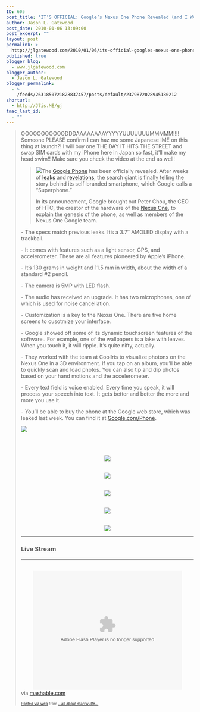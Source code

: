 ```yaml
---
ID: 605
post_title: 'IT’S OFFICIAL: Google’s Nexus One Phone Revealed (and I WANT IT!)'
author: Jason L. Gatewood
post_date: 2010-01-06 13:09:00
post_excerpt: ""
layout: post
permalink: >
  http://jlgatewood.com/2010/01/06/its-official-googles-nexus-one-phone-revealed-and-i-want-it/
published: true
blogger_blog:
  - www.jlgatewood.com
blogger_author:
  - Jason L. Gatewood
blogger_permalink:
  - >
    /feeds/2631850721828837457/posts/default/2379872028945180212
shorturl:
  - http://J7is.ME/gj
tmac_last_id:
  - ""
---
```

><div> OOOOOOOOOOODDDAAAAAAAAYYYYYUUUUUUUMMMMM!!!!    Someone PLEASE confirm I can haz me some Japanese IME on this thing at launch?!  I will buy one THE DAY IT HITS THE STREET and swap SIM cards with my iPhone here in Japan so fast, it'll make my head swim!!  Make sure you check the video at the end as well!    <blockquote><div>  <p><img class="alignright meebo-_sharableItem" src="http://www.jlgatewood.com/wp-content/uploads/2010/10/nexusone-r.jpg" style="" />The <a href="http://mashable.com/2009/12/12/the-google-phone-cometh/">Google Phone</a> has been officially revealed.  After weeks of <a href="http://mashable.com/2009/12/18/googles-nexus-one-no-multitouch/">leaks</a> and <a href="http://mashable.com/2009/12/23/google-nexus-one-specs/">revelations</a>, the search giant is finally telling the story behind its self-branded smartphone, which Google calls a “Superphone.”</p>  <p>In its announcement, Google brought out Peter Chou, the CEO of HTC, the creator of the hardware of the <a href="http://mashable.com/2009/12/12/nexus-one/">Nexus One</a>, to explain the genesis of the phone, as well as members of the Nexus One Google team.   </p></div></blockquote><p>  - The specs match previous leaks.  It’s a 3.7″ AMOLED display with a trackball.</p>  <p>- It comes with features such as a light sensor, GPS, and accelerometer.  These are all features pioneered by Apple’s iPhone.  </p>  <p>- It’s 130 grams in weight and 11.5 mm in width, about the width of a standard #2 pencil.</p>  <p>- The camera is 5MP with LED flash.</p>  <p>- The audio has received an upgrade.  It has two microphones, one of which is used for noise cancellation.</p>  <p>- Customization is a key to the Nexus One.  There are five home screens to cusotmize your interface.</p>  <p>- Google showed off some of its dynamic touchscreen features of the software..  For example, one of the wallpapers is a lake with leaves.  When you touch it, it will ripple.  It’s quite nifty, actually.</p>  <p>- They worked with the team at CoolIris to visualize photons on the Nexus One in a 3D environment.  If you tap on an album, you’ll be able to quickly scan and load photos.  You can also tip and dip photos based on your hand motions and the accelerometer.</p>  <p>- Every text field is voice enabled.  Every time you speak, it will process your speech into text.  It gets better and better the more and more you use it.</p>  <p>- You’ll be able to buy the phone at the Google web store, which was leaked last week.  You can find it at <a href="http://google.com/phone" target="_blank">Google.com/Phone</a>.</p>    <img class="meebo-_sharableItem" src="http://www.jlgatewood.com/wp-content/uploads/2010/10/nexusone1.jpg" style="" />  <p></p>  <p></p><center><br />  <img class="meebo-_sharableItem" />  <p></p></center>  <p></p><center><br />  <img class="meebo-_sharableItem" src="http://www.jlgatewood.com/wp-content/uploads/2010/10/nexusone4.jpg" style="" />  <p></p></center>  <p></p><center><br />  <img class="meebo-_sharableItem" src="http://www.jlgatewood.com/wp-content/uploads/2010/10/nexusone5.jpg" style="" />  <p></p></center>  <p></p><center><br />  <img class="meebo-_sharableItem" src="http://www.jlgatewood.com/wp-content/uploads/2010/10/nexusone6.jpg" style="" />  <p></p></center>  <p></p><center><br />  <img class="meebo-_sharableItem" src="http://www.jlgatewood.com/wp-content/uploads/2010/10/nexusone7.jpg" style="" />  <p></p></center>  <p></p><center><br />  <img class="meebo-_sharableItem" src="http://www.jlgatewood.com/wp-content/uploads/2010/10/nexusone8.jpg" style="" />  <p></p></center>  <hr />  <h3>Live Stream</h3>  <hr />  <p></p><center><br />  <object height="320" class width="400"><param name="flashvars" value="autoplay=false&brand=embed&cid=2546806" /><param name="allowfullscreen" value="true" /><param name="allowscriptaccess" value="always" /><param name="movie" value="http://www.ustream.tv/flash/live/1/2546806" /><embed name="utv_n_584095" class="meebo-_sharableItem" type="application/x-shockwave-flash" allowfullscreen="true" src="http://www.ustream.tv/flash/live/1/2546806" flashvars="autoplay=false&brand=embed&cid=2546806" allowscriptaccess="always" height="320" wmode="opaque" width="400" style="" /></object></center><div>via <a href="http://mashable.com/2010/01/05/its-official-googles-nexus-one-phone-revealed/">mashable.com</a></div> <p></p></div> <p style="font-size: 10px;"> <a href="http://posterous.com">Posted via web</a>  from <a href="http://starrwulfe.info/its-official-googles-nexus-one-phone-revealed-1">...all about starrwulfe...</a> </p>